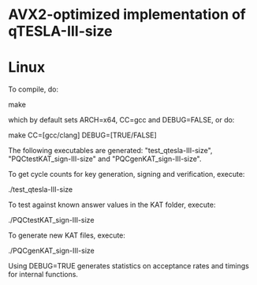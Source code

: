 # AVX2-optimized implementation of qTESLA-III-size

# Linux

To compile, do:

make 

which by default sets ARCH=x64, CC=gcc and DEBUG=FALSE, or do:

make CC=[gcc/clang] DEBUG=[TRUE/FALSE]

The following executables are generated: "test\_qtesla-III-size", "PQCtestKAT\_sign-III-size"
and "PQCgenKAT\_sign-III-size".

To get cycle counts for key generation, signing and verification, execute:

./test\_qtesla-III-size

To test against known answer values in the KAT folder, execute:

./PQCtestKAT\_sign-III-size

To generate new KAT files, execute:

./PQCgenKAT\_sign-III-size

Using DEBUG=TRUE generates statistics on acceptance rates and timings for internal functions. 

